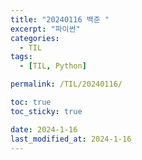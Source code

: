 ```yaml
---
title: "20240116 백준 "
excerpt: "파이썬"
categories:
  - TIL
tags:
  - [TIL, Python]

permalink: /TIL/20240116/

toc: true
toc_sticky: true

date: 2024-1-16
last_modified_at: 2024-1-16
---
```


## 
